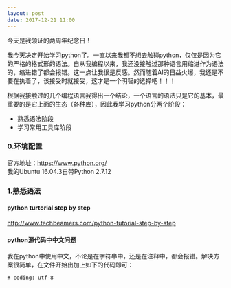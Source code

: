 ```yaml
---
layout: post
date: 2017-12-21 11:00
---
```

今天是我领证的两周年纪念日！  

我今天决定开始学习python了。一直以来我都不想去触碰python，仅仅是因为它的严格的格式形的语法。自从我编程以来，我还没接触过那种语言用缩进作为语法的，缩进错了都会报错。这一点让我很是反感。然而随着AI的日益火爆，我还是不要在执着了，该接受时就接受，这才是一个明智的选择吧！！！  

根据我接触过的几个编程语言我得出一个结论，一个语言的语法只是它的基本，最重要的是它上面的生态（各种库），因此我学习python分两个阶段：  
- 熟悉语法阶段
- 学习常用工具库阶段

### 0.环境配置
官方地址：https://www.python.org/  
我的Ubuntu 16.04.3自带Python 2.7.12

### 1.熟悉语法
#### python turtorial step by step
http://www.techbeamers.com/python-tutorial-step-by-step  

#### python源代码中中文问题
我在python中使用中文，不论是在字符串中，还是在注释中，都会报错。解决方案很简单，在文件开始出加上如下的代码即可：  
```
# coding: utf-8
```

